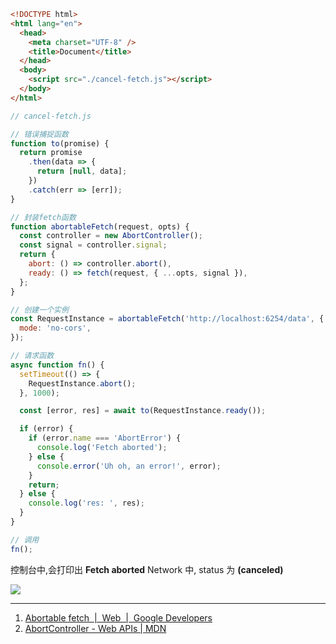 ```html
<!DOCTYPE html>
<html lang="en">
  <head>
    <meta charset="UTF-8" />
    <title>Document</title>
  </head>
  <body>
    <script src="./cancel-fetch.js"></script>
  </body>
</html>
```

```javascript
// cancel-fetch.js

// 错误捕捉函数
function to(promise) {
  return promise
    .then(data => {
      return [null, data];
    })
    .catch(err => [err]);
}

// 封装fetch函数
function abortableFetch(request, opts) {
  const controller = new AbortController();
  const signal = controller.signal;
  return {
    abort: () => controller.abort(),
    ready: () => fetch(request, { ...opts, signal }),
  };
}

// 创建一个实例
const RequestInstance = abortableFetch('http://localhost:6254/data', {
  mode: 'no-cors',
});

// 请求函数
async function fn() {
  setTimeout(() => {
    RequestInstance.abort();
  }, 1000);

  const [error, res] = await to(RequestInstance.ready());

  if (error) {
    if (error.name === 'AbortError') {
      console.log('Fetch aborted');
    } else {
      console.error('Uh oh, an error!', error);
    }
    return;
  } else {
    console.log('res: ', res);
  }
}

// 调用
fn();
```

控制台中,会打印出 **Fetch aborted**
Network 中, status 为 **(canceled)**

<img src='https://loremxuetengfei.oss-cn-beijing.aliyuncs.com/20200417165153%20cancel-fetch.jpg
' />

<!--

- Create an 创建一个 AbortController instance 实例
- That instance has a 这个实例有一个 signal property 财产
- Pass the 传球 signal as a fetch option for 作为一个获取选项 signal
- Call the 打电话给 AbortController's 是的 abort property to cancel all fetches that use that signal. 属性取消所有使用该信号的读取

```javascript
const controller = new AbortController();
const { signal } = controller;

fetch('http://localhost:8000', { signal })
  .then(response => {
    console.log(`Request 1 is complete!`);
  })
  .catch(e => {
    console.warn(`Fetch 1 error: ${e.message}`);
  });

// Abort request
controller.abort();

fetch(url, { signal })
  .then(response => {
    return response.text();
  })
  .then(text => {
    console.log(text);
  })
  .catch(err => {
    if (err.name === 'AbortError') {
      console.log('Fetch aborted');
    } else {
      console.error('Uh oh, an error!', err);
    }
  });
```

```javascript
function abortableFetch(request, opts) {
  const controller = new AbortController();
  const signal = controller.signal;

  return {
    abort: () => controller.abort(),
    ready: fetch(request, { ...opts, signal }),
  };
}
```

-->

---

1. [Abortable fetch  |  Web  |  Google Developers](https://developers.google.com/web/updates/2017/09/abortable-fetch)
2. [AbortController - Web APIs | MDN](https://developer.mozilla.org/en-US/docs/Web/API/AbortController)

<!-- <img src='https://loremxuetengfei.oss-cn-beijing.aliyuncs.com/uPic/2020%2004%2017%2016%2045%2019%20pQB2Fb.png' /> -->
<!-- https://loremxuetengfei.oss-cn-beijing.aliyuncs.com/20200417165005%20xxx-upic.jpg -->
<!-- <img src='https://loremxuetengfei.oss-cn-beijing.aliyuncs.com/20200417165005%20xxx-upic.jpg' /> -->
